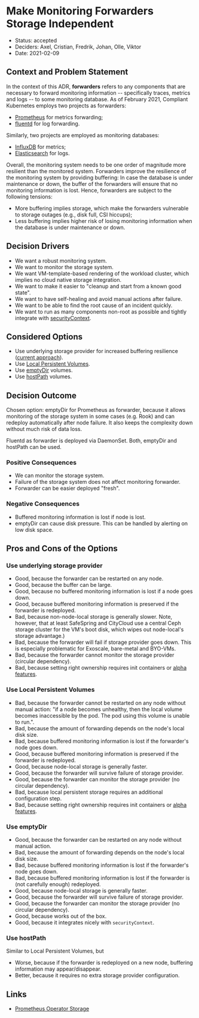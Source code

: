 # Make Monitoring Forwarders Storage Independent

* Status: accepted
* Deciders: Axel, Cristian, Fredrik, Johan, Olle, Viktor
* Date: 2021-02-09

## Context and Problem Statement

In the context of this ADR, **forwarders** refers to any components that are necessary to forward monitoring information -- specifically traces, metrics and logs -- to some monitoring database. As of February 2021, Compliant Kubernetes employs two projects as forwarders:

* [Prometheus](https://prometheus.io/) for metrics forwarding;
* [fluentd](https://www.fluentd.org/) for log forwarding.

Similarly, two projects are employed as monitoring databases:

* [InfluxDB](https://www.influxdata.com/) for metrics;
* [Elasticsearch](https://opendistro.github.io/for-elasticsearch/) for logs.

Overall, the monitoring system needs to be one order of magnitude more resilient than the monitored system. Forwarders improve the resilience of the monitoring system by providing buffering: In case the database is under maintenance or down, the buffer of the forwarders will ensure that no monitoring information is lost.
Hence, forwarders are subject to the following tensions:

* More buffering implies storage, which make the forwarders vulnerable to storage outages (e.g., disk full, CSI hiccups);
* Less buffering implies higher risk of losing monitoring information when the database is under maintenance or down.

## Decision Drivers

* We want a robust monitoring system.
* We want to monitor the storage system.
* We want VM-template-based rendering of the workload cluster, which implies no cloud native storage integration.
* We want to make it easier to "cleanup and start from a known good state".
* We want to have self-healing and avoid manual actions after failure.
* We want to be able to find the root cause of an incident quickly.
* We want to run as many components non-root as possible and tightly integrate with [securityContext](https://kubernetes.io/docs/tasks/configure-pod-container/security-context/#configure-volume-permission-and-ownership-change-policy-for-pods).

## Considered Options

* Use underlying storage provider for increased buffering resilience ([current approach](https://github.com/elastisys/compliantkubernetes-apps/blob/v0.9.0/helmfile/values/kube-prometheus-stack-wc.yaml.gotmpl#L100)).
* Use [Local Persistent Volumes](https://kubernetes.io/blog/2018/04/13/local-persistent-volumes-beta/).
* Use [emptyDir](https://kubernetes.io/docs/concepts/storage/volumes/#emptydir) volumes.
* Use [hostPath](https://kubernetes.io/docs/concepts/storage/volumes/#hostpath) volumes.

## Decision Outcome

Chosen option: emptyDir for Prometheus as forwarder, because it allows monitoring of the storage system in some cases (e.g. Rook) and can redeploy automatically after node failure. It also keeps the complexity down without much risk of data loss.

Fluentd as forwarder is deployed via DaemonSet. Both, emptyDir and hostPath can be used.

### Positive Consequences

* We can monitor the storage system.
* Failure of the storage system does not affect monitoring forwarder.
* Forwarder can be easier deployed "fresh".

### Negative Consequences

* Buffered monitoring information is lost if node is lost.
* emptyDir can cause disk pressure. This can be handled by alerting on low disk space.

## Pros and Cons of the Options

### Use underlying storage provider

* Good, because the forwarder can be restarted on any node.
* Good, because the buffer can be large.
* Good, because no buffered monitoring information is lost if a node goes down.
* Good, because buffered monitoring information is preserved if the forwarder is redeployed.
* Bad, because non-node-local storage is generally slower. Note, however, that at least SafeSpring and CityCloud use a central Ceph storage cluster for the VM's boot disk, which wipes out node-local's storage advantage.)
* Bad, because the forwarder will fail if storage provider goes down. This is especially problematic for Exoscale, bare-metal and BYO-VMs.
* Bad, because the forwarder cannot monitor the storage provider (circular dependency).
* Bad, because setting right ownership requires init containers or [alpha features](https://kubernetes.io/docs/tasks/configure-pod-container/security-context/#configure-volume-permission-and-ownership-change-policy-for-pods).

### Use Local Persistent Volumes

* Bad, because the forwarder cannot be restarted on any node without manual action: "if a node becomes unhealthy, then the local volume becomes inaccessible by the pod. The pod using this volume is unable to run.".
* Bad, because the amount of forwarding depends on the node's local disk size.
* Bad, because buffered monitoring information is lost if the forwarder's node goes down.
* Good, because buffered monitoring information is preserved if the forwarder is redeployed.
* Good, because node-local storage is generally faster.
* Good, because the forwarder will survive failure of storage provider.
* Good, because the forwarder can monitor the storage provider (no circular dependency).
* Bad, because local persistent storage requires an additional configuration step.
* Bad, because setting right ownership requires init containers or [alpha features](https://kubernetes.io/docs/tasks/configure-pod-container/security-context/#configure-volume-permission-and-ownership-change-policy-for-pods).

### Use emptyDir

* Good, because the forwarder can be restarted on any node without manual action.
* Bad, because the amount of forwarding depends on the node's local disk size.
* Bad, because buffered monitoring information is lost if the forwarder's node goes down.
* Bad, because buffered monitoring information is lost if the forwarder is (not carefully enough) redeployed.
* Good, because node-local storage is generally faster.
* Good, because the forwarder will survive failure of storage provider.
* Good, because the forwarder can monitor the storage provider (no circular dependency).
* Good, because works out of the box.
* Good, because it integrates nicely with `securityContext`.

### Use hostPath

Similar to Local Persistent Volumes, but

* Worse, because if the forwarder is redeployed on a new node, buffering information may appear/disappear.
* Better, because it requires no extra storage provider configuration.

## Links

* [Prometheus Operator Storage](https://github.com/prometheus-operator/prometheus-operator/blob/master/Documentation/user-guides/storage.md)
